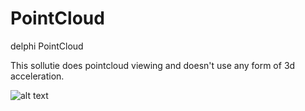 # PointCloud
delphi PointCloud

This sollutie does pointcloud viewing and doesn't use any form of 3d acceleration.

![alt text](https://github.com/PieterBoots/PointCloud/snapshot.png)
